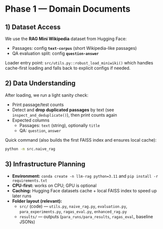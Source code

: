 # Phase 1 — Domain Documents

## 1) Dataset Access
We use the **RAG Mini Wikipedia** dataset from Hugging Face:
- Passages: config **`text-corpus`** (short Wikipedia-like passages)
- QA evaluation split: config **`question-answer`**

Loader entry point: `src/utils.py::robust_load_miniwiki()` which handles cache-first loading and falls back to explicit configs if needed.

## 2) Data Understanding
After loading, we run a light sanity check:
- Print passage/test counts
- Detect and **drop duplicated passages** by text (see `inspect_and_deduplicate()`), then print counts again
- Expected columns
  - Passages: `text` (string), optionally `title`
  - QA: `question`, `answer`

Quick command (also builds the first FAISS index and ensures local cache):
```bash
python -m src.naive_rag
```

## 3) Infrastructure Planning
- **Environment:** `conda create -n llm-rag python=3.11` and `pip install -r requirements.txt`
- **CPU-first:** works on CPU; GPU is optional
- **Caching:** Hugging Face datasets cache + local FAISS index to speed up later runs
- **Folder layout (relevant):**
  - `src/` (code) — `utils.py`, `naive_rag.py`, `evaluation.py`, `para_experiments.py`, `ragas_eval.py`, `enhanced_rag.py`
  - `results/` — outputs (`para_runs/para_results`, `ragas_eval`, baseline JSONs)